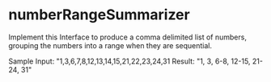 # numberRangeSummarizer

 Implement this Interface to produce a comma delimited list of numbers,
  grouping the numbers into a range when they are sequential.
 
 
  Sample Input: "1,3,6,7,8,12,13,14,15,21,22,23,24,31
  Result: "1, 3, 6-8, 12-15, 21-24, 31"
 
